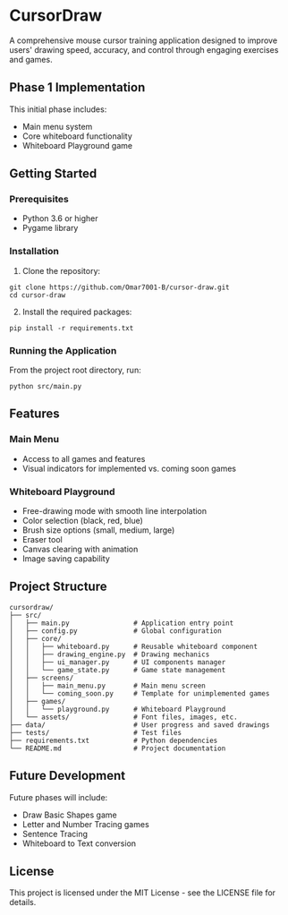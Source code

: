 # CursorDraw

A comprehensive mouse cursor training application designed to improve users' drawing speed, accuracy, and control through engaging exercises and games.

## Phase 1 Implementation

This initial phase includes:
- Main menu system
- Core whiteboard functionality
- Whiteboard Playground game

## Getting Started

### Prerequisites

- Python 3.6 or higher
- Pygame library

### Installation

1. Clone the repository:
```
git clone https://github.com/Omar7001-B/cursor-draw.git
cd cursor-draw
```

2. Install the required packages:
```
pip install -r requirements.txt
```

### Running the Application

From the project root directory, run:
```
python src/main.py
```

## Features

### Main Menu
- Access to all games and features
- Visual indicators for implemented vs. coming soon games

### Whiteboard Playground
- Free-drawing mode with smooth line interpolation
- Color selection (black, red, blue)
- Brush size options (small, medium, large)
- Eraser tool
- Canvas clearing with animation
- Image saving capability

## Project Structure

```
cursordraw/
├── src/
│   ├── main.py                # Application entry point
│   ├── config.py              # Global configuration
│   ├── core/
│   │   ├── whiteboard.py      # Reusable whiteboard component
│   │   ├── drawing_engine.py  # Drawing mechanics
│   │   ├── ui_manager.py      # UI components manager
│   │   └── game_state.py      # Game state management
│   ├── screens/
│   │   ├── main_menu.py       # Main menu screen
│   │   └── coming_soon.py     # Template for unimplemented games
│   ├── games/
│   │   └── playground.py      # Whiteboard Playground
│   └── assets/                # Font files, images, etc.
├── data/                      # User progress and saved drawings
├── tests/                     # Test files
├── requirements.txt           # Python dependencies
└── README.md                  # Project documentation
```

## Future Development

Future phases will include:
- Draw Basic Shapes game
- Letter and Number Tracing games
- Sentence Tracing
- Whiteboard to Text conversion

## License

This project is licensed under the MIT License - see the LICENSE file for details. 